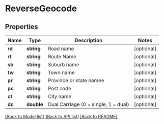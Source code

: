 # ReverseGeocode

## Properties
Name | Type | Description | Notes
------------ | ------------- | ------------- | -------------
**rd** | **string** | Road name | [optional] 
**rt** | **string** | Route Name | [optional] 
**sb** | **string** | Suburb name | [optional] 
**tw** | **string** | Town name | [optional] 
**pr** | **string** | Province or state namee | [optional] 
**pc** | **string** | Post code | [optional] 
**ct** | **string** | City name | [optional] 
**dc** | **double** | Dual Carriage (0 &#x3D; single, 1 &#x3D; dual) | [optional] 

[[Back to Model list]](../README.md#documentation-for-models) [[Back to API list]](../README.md#documentation-for-api-endpoints) [[Back to README]](../README.md)


